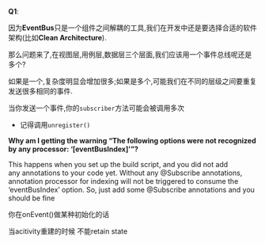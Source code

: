 

**Q1**:

因为**EventBus**只是一个组件之间解耦的工具,我们在开发中还是要选择合适的软件架构(比如**Clean Architecture**).

那么问题来了,在视图层,用例层,数据层三个层面,我们应该用一个事件总线呢还是多个?

如果是一个,复杂度明显会增加很多;如果是多个,可能我们在不同的层级之间要重复发送很多相同的事件.



当你发送一个事件,你的`subscriber`方法可能会被调用多次

- 记得调用`unregister()`



**Why am I getting the warning “The following options were not recognized by any processor: ‘[eventBusIndex]'”?**

This happens when you set up the build script, and you did not add any annotations to your code yet. Without any @Subscribe annotations, annotation processor for indexing will not be triggered to consume the ‘eventBusIndex’ option. So, just add some @Subscribe annotations and you should be fine

你在onEvent()做某种初始化的话

当acitivity重建的时候 不能retain state